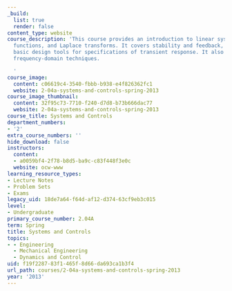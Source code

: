 ```yaml
---
_build:
  list: true
  render: false
content_type: website
course_description: 'This course provides an introduction to linear systems, transfer
  functions, and Laplace transforms. It covers stability and feedback, and provides
  basic design tools for specifications of transient response. It also briefly covers
  frequency-domain techniques.

  '
course_image:
  content: c06619c4-3540-fbbb-b938-e4f826362fc1
  website: 2-04a-systems-and-controls-spring-2013
course_image_thumbnail:
  content: 32f95c73-7710-f240-d7d8-b73b666dac77
  website: 2-04a-systems-and-controls-spring-2013
course_title: Systems and Controls
department_numbers:
- '2'
extra_course_numbers: ''
hide_download: false
instructors:
  content:
  - a0059bf4-2f78-b8d5-ba9c-c83f448f3e0c
  website: ocw-www
learning_resource_types:
- Lecture Notes
- Problem Sets
- Exams
legacy_uid: 18de7a64-f64d-af12-d374-63cf9eb3c015
level:
- Undergraduate
primary_course_number: 2.04A
term: Spring
title: Systems and Controls
topics:
- - Engineering
  - Mechanical Engineering
  - Dynamics and Control
uid: f19f2287-83f1-465f-8d66-da693ca1b3f4
url_path: courses/2-04a-systems-and-controls-spring-2013
year: '2013'
---
```

